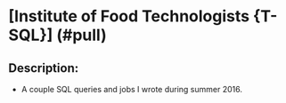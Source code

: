 # [Institute of Food Technologists {T-SQL}] (#pull)

## Description:

* A couple SQL queries and jobs I wrote during summer 2016.
